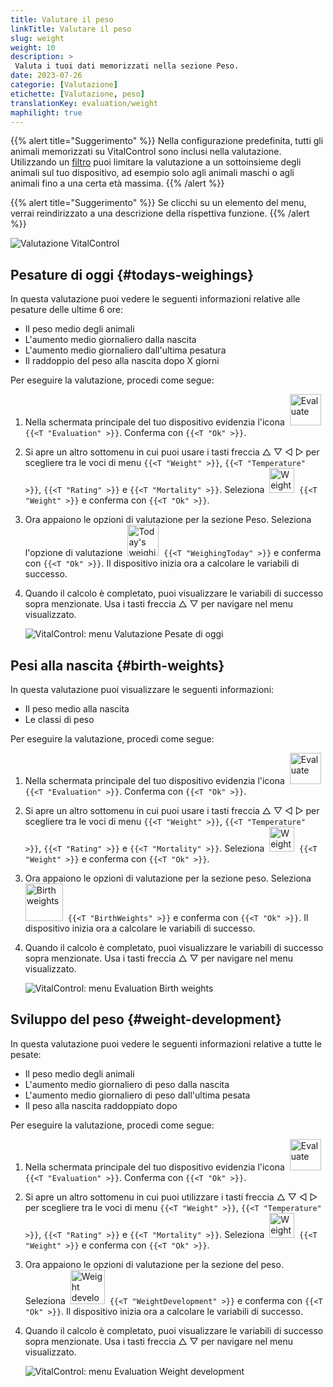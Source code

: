```yaml
---
title: Valutare il peso
linkTitle: Valutare il peso
slug: weight
weight: 10
description: >
 Valuta i tuoi dati memorizzati nella sezione Peso.
date: 2023-07-26
categorie: [Valutazione]
etichette: [Valutazione, peso]
translationKey: evaluation/weight
maphilight: true
---
```

{{% alert title="Suggerimento" %}}
Nella configurazione predefinita, tutti gli animali memorizzati su VitalControl sono inclusi nella valutazione. Utilizzando un [filtro](../../filter/) puoi limitare la valutazione a un sottoinsieme degli animali sul tuo dispositivo, ad esempio solo agli animali maschi o agli animali fino a una certa età massima.
{{% /alert %}}

{{% alert title="Suggerimento" %}}
Se clicchi su un elemento del menu, verrai reindirizzato a una descrizione della rispettiva funzione.
{{% /alert %}}

<img src="../images/imagemap.png" alt="Valutazione VitalControl" title="Peso" usemap="#workmap" class="maphilight" />

<map name="workmap">
   <area shape="rect" coords="3,40,116,160" alt="Pesatura di oggi" title="Valuta i valori di peso dei tuoi animali registrati con VitalControl nella giornata odierna&#10;Clic del mouse: alla documentazione" href="/it/docs/evaluation/weight/#todays-weighings">
   <area shape="rect" coords="116,40,238,160" alt="Pesi alla nascita" title="Valuta i tuoi pesi alla nascita memorizzati&#10;Clic del mouse: alla documentazione" href="/it/docs/evaluation/weight/#birth-weights">
   <area shape="rect" coords="3,160,116,279" alt="Sviluppo del peso" title="Valuta lo sviluppo del peso dei tuoi animali&#10;Clic del mouse: alla documentazione" href="/it/docs/evaluation/weight/#weight-development">

   <area shape="rect" coords="150,282,238,319" alt="Filtro" title="Imposta un filtro&#10;Clic del mouse: alla documentazione" href="/it/docs/filter">
   <area shape="rect" coords="2,282,95,319" alt="Indietro" title="Torna indietro di un livello&#10;Clic del mouse: alla documentazione" href="/it/docs/evaluation/">
</map>

## Pesature di oggi {#todays-weighings}
In questa valutazione puoi vedere le seguenti informazioni relative alle pesature delle ultime 6 ore:
- Il peso medio degli animali
- L'aumento medio giornaliero dalla nascita
- L'aumento medio giornaliero dall'ultima pesatura
- Il raddoppio del peso alla nascita dopo X giorni


Per eseguire la valutazione, procedi come segue:

1. Nella schermata principale del tuo dispositivo evidenzia l'icona &nbsp;<img src="/icons/main/evaluation.svg" width="50" align="bottom" alt="Evaluate" />&nbsp; `{{<T "Evaluation" >}}`. Conferma con `{{<T "Ok" >}}`.

2. Si apre un altro sottomenu in cui puoi usare i tasti freccia △ ▽ ◁ ▷ per scegliere tra le voci di menu `{{<T "Weight" >}}`, `{{<T "Temperature" >}}`, `{{<T "Rating" >}}` e `{{<T "Mortality" >}}`. Seleziona &nbsp;<img src="/icons/evaluation/weight.svg" width="40" align="bottom" alt="Weight" />&nbsp; `{{<T "Weight" >}}` e conferma con `{{<T "Ok" >}}`.

3. Ora appaiono le opzioni di valutazione per la sezione Peso. Seleziona l'opzione di valutazione &nbsp;<img src="/icons/evaluation/weighingtoday.svg" width="50" align="bottom" alt="Today's weighing" />&nbsp; `{{<T "WeighingToday" >}}` e conferma con `{{<T "Ok" >}}`. Il dispositivo inizia ora a calcolare le variabili di successo.

4. Quando il calcolo è completato, puoi visualizzare le variabili di successo sopra menzionate. Usa i tasti freccia △ ▽ per navigare nel menu visualizzato.

   ![VitalControl: menu Valutazione Pesate di oggi](../images/todaysweighings.png "Valuta Pesate di oggi")

## Pesi alla nascita {#birth-weights}
In questa valutazione puoi visualizzare le seguenti informazioni:
- Il peso medio alla nascita
- Le classi di peso

Per eseguire la valutazione, procedi come segue:

1. Nella schermata principale del tuo dispositivo evidenzia l'icona &nbsp;<img src="/icons/main/evaluation.svg" width="50" align="bottom" alt="Evaluate" />&nbsp; `{{<T "Evaluation" >}}`. Conferma con `{{<T "Ok" >}}`.

2. Si apre un altro sottomenu in cui puoi usare i tasti freccia △ ▽ ◁ ▷ per scegliere tra le voci di menu `{{<T "Weight" >}}`, `{{<T "Temperature" >}}`, `{{<T "Rating" >}}` e `{{<T "Mortality" >}}`. Seleziona &nbsp;<img src="/icons/evaluation/weight.svg" width="40" align="bottom" alt="Weight" />&nbsp; `{{<T "Weight" >}}` e conferma con `{{<T "Ok" >}}`.

3. Ora appaiono le opzioni di valutazione per la sezione peso. Seleziona &nbsp;<img src="/icons/evaluation/birthweights.svg" width="60" align="bottom" alt="Birth weights" />&nbsp; `{{<T "BirthWeights" >}}` e conferma con `{{<T "Ok" >}}`. Il dispositivo inizia ora a calcolare le variabili di successo.

4. Quando il calcolo è completato, puoi visualizzare le variabili di successo sopra menzionate. Usa i tasti freccia △ ▽ per navigare nel menu visualizzato.


   ![VitalControl: menu Evaluation Birth weights](../images/birthweights.png "Evaluate Birth weights")

## Sviluppo del peso {#weight-development}

In questa valutazione puoi vedere le seguenti informazioni relative a tutte le pesate:
- Il peso medio degli animali
- L'aumento medio giornaliero di peso dalla nascita
- L'aumento medio giornaliero di peso dall'ultima pesata
- Il peso alla nascita raddoppiato dopo

Per eseguire la valutazione, procedi come segue:

1. Nella schermata principale del tuo dispositivo evidenzia l'icona &nbsp;<img src="/icons/main/evaluation.svg" width="50" align="bottom" alt="Evaluate" />&nbsp; `{{<T "Evaluation" >}}`. Conferma con `{{<T "Ok" >}}`.

2. Si apre un altro sottomenu in cui puoi utilizzare i tasti freccia △ ▽ ◁ ▷ per scegliere tra le voci di menu `{{<T "Weight" >}}`, `{{<T "Temperature" >}}`, `{{<T "Rating" >}}` e `{{<T "Mortality" >}}`. Seleziona &nbsp;<img src="/icons/evaluation/weight.svg" width="40" align="bottom" alt="Weight" />&nbsp; `{{<T "Weight" >}}` e conferma con `{{<T "Ok" >}}`.

3. Ora appaiono le opzioni di valutazione per la sezione del peso. Seleziona &nbsp;<img src="/icons/evaluation/weightdevelopment.svg" width="55" align="bottom" alt="Weight development" />&nbsp; `{{<T "WeightDevelopment" >}}` e conferma con `{{<T "Ok" >}}`. Il dispositivo inizia ora a calcolare le variabili di successo.

4. Quando il calcolo è completato, puoi visualizzare le variabili di successo sopra menzionate. Usa i tasti freccia △ ▽ per navigare nel menu visualizzato.

   ![VitalControl: menu Evaluation Weight development](../images/weightdevelopment.png "Evaluate Weight development")
